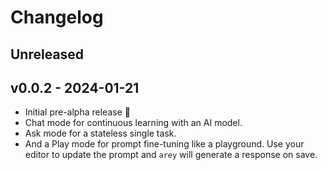 # Changelog

## Unreleased

## v0.0.2 - 2024-01-21

- Initial pre-alpha release 🚀
- Chat mode for continuous learning with an AI model.
- Ask mode for a stateless single task.
- And a Play mode for prompt fine-tuning like a playground. Use your editor to
  update the prompt and `arey` will generate a response on save.
